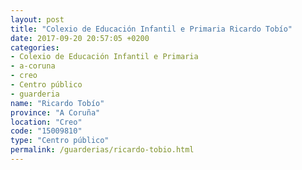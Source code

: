 ```yaml
---
layout: post
title: "Colexio de Educación Infantil e Primaria Ricardo Tobío"
date: 2017-09-20 20:57:05 +0200
categories:
- Colexio de Educación Infantil e Primaria
- a-coruna
- creo
- Centro público
- guarderia
name: "Ricardo Tobío"
province: "A Coruña"
location: "Creo"
code: "15009810"
type: "Centro público"
permalink: /guarderias/ricardo-tobio.html
---
```

